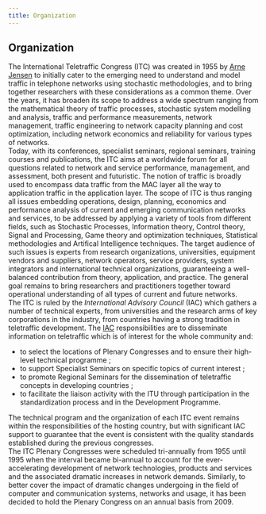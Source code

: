```yaml
---
title: Organization
---
```


## Organization

The International Teletraffic Congress (ITC) was created in 1955 by [Arne Jensen](http://www.i-teletraffic.org/about-itc/arne-jensen/ "Opens internal link in current window") to initially cater to the emerging need to understand and model traffic in telephone networks using stochastic methodologies, and to bring together researchers with these considerations as a common theme. Over the years, it has broaden its scope to address a wide spectrum ranging from the mathematical theory of traffic processes, stochastic system modelling and analysis, traffic and performance measurements, network management, traffic engineering to network capacity planning and cost optimization, including network economics and reliability for various types of networks.<br/>
Today, with its conferences, specialist seminars, regional seminars, training courses and publications, the ITC aims at a worldwide forum for all questions related to network and service performance, management, and assessment, both present and futuristic. The notion of traffic is broadly used to encompass data traffic from the MAC layer all the way to application traffic in the application layer. The scope of ITC is thus ranging all issues embedding operations, design, planning, economics and performance analysis of current and emerging communication networks and services, to be addressed by applying a variety of tools from different fields, such as Stochastic Processes, Information theory, Control theory, Signal and Processing, Game theory and optimization techniques, Statistical methodologies and Artifical Intelligence techniques. The target audience of such issues is experts from research organizations, universities, equipment vendors and suppliers, network operators, service providers, system integrators and international technical organizations, guaranteeing a well-balanced contribution from theory, application, and practice. The general goal remains to bring researchers and practitioners together toward operational understanding of all types of current and future networks.<br/>
The ITC is ruled by the _International Advisory Council_ (IAC) which gathers a number of technical experts, from universities and the research arms of key corporations in the industry, from countries having a strong tradition in teletraffic development. The [IAC](/iac-members.html "Opens internal link in current window") responsibilities are to disseminate information on teletraffic which is of interest for the whole community and:

  * to select the locations of Plenary Congresses and to ensure their high-level technical programme ;
  * to support Specialist Seminars on specific topics of current interest ;
  * to promote Regional Seminars for the dissemination of teletraffic concepts in developing countries ;
  * to facilitate the liaison activity with the ITU through participation in the standardization process and in the Development Programme.





The technical program and the organization of each ITC event remains within the responsibilities of the hosting country, but with significant IAC support to guarantee that the event is consistent with the quality standards established during the previous congresses.<br/>
The ITC Plenary Congresses were scheduled tri-annually from 1955 until 1995 when the interval became bi-annual to account for the ever-accelerating development of network technologies, products and services and the associated dramatic increases in network demands. Similarly, to better cover the impact of dramatic changes undergoing in the field of computer and communication systems, networks and usage, it has been decided to hold the Plenary Congress on an annual basis from 2009.